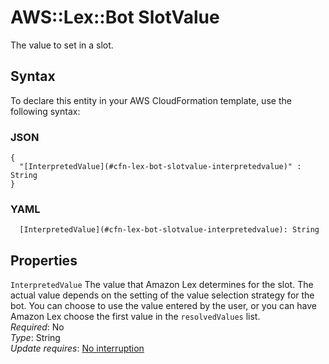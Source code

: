 # AWS::Lex::Bot SlotValue<a name="aws-properties-lex-bot-slotvalue"></a>

The value to set in a slot\.

## Syntax<a name="aws-properties-lex-bot-slotvalue-syntax"></a>

To declare this entity in your AWS CloudFormation template, use the following syntax:

### JSON<a name="aws-properties-lex-bot-slotvalue-syntax.json"></a>

```
{
  "[InterpretedValue](#cfn-lex-bot-slotvalue-interpretedvalue)" : String
}
```

### YAML<a name="aws-properties-lex-bot-slotvalue-syntax.yaml"></a>

```
  [InterpretedValue](#cfn-lex-bot-slotvalue-interpretedvalue): String
```

## Properties<a name="aws-properties-lex-bot-slotvalue-properties"></a>

`InterpretedValue`  <a name="cfn-lex-bot-slotvalue-interpretedvalue"></a>
The value that Amazon Lex determines for the slot\. The actual value depends on the setting of the value selection strategy for the bot\. You can choose to use the value entered by the user, or you can have Amazon Lex choose the first value in the `resolvedValues` list\.  
*Required*: No  
*Type*: String  
*Update requires*: [No interruption](https://docs.aws.amazon.com/AWSCloudFormation/latest/UserGuide/using-cfn-updating-stacks-update-behaviors.html#update-no-interrupt)